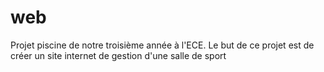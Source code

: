 # web
Projet piscine de notre troisième année à l'ECE. 
Le but de ce projet est de créer un site internet de gestion d'une salle de sport
